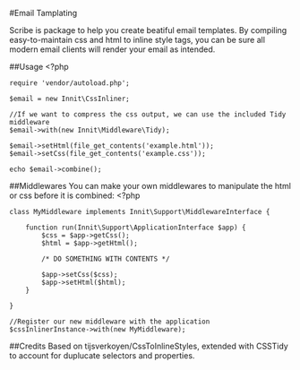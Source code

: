 
#Email Tamplating

Scribe is package to help you create beatiful email templates. By compiling easy-to-maintain css and html to inline style tags, you can be sure all modern email clients will render your email as intended.

##Usage
	<?php

	require 'vendor/autoload.php';

	$email = new Innit\CssInliner;

	//If we want to compress the css output, we can use the included Tidy middleware
	$email->with(new Innit\Middleware\Tidy);

	$email->setHtml(file_get_contents('example.html'));
	$email->setCss(file_get_contents('example.css'));

	echo $email->combine();


##Middlewares
You can make your own middlewares to manipulate the html or css before it is combined:
	<?php

	class MyMiddleware implements Innit\Support\MiddlewareInterface {

		function run(Innit\Support\ApplicationInterface $app) {
			$css = $app->getCss();
			$html = $app->getHtml();

			/* DO SOMETHING WITH CONTENTS */

			$app->setCss($css);
			$app->setHtml($html);
		}

	}

	//Register our new middleware with the application
	$cssInlinerInstance->with(new MyMiddleware);

##Credits
Based on tijsverkoyen/CssToInlineStyles, extended with CSSTidy to account for duplucate selectors and properties.
